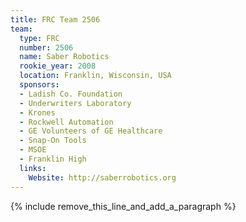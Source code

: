 ```yaml
---
title: FRC Team 2506
team:
  type: FRC
  number: 2506
  name: Saber Robotics
  rookie_year: 2008
  location: Franklin, Wisconsin, USA
  sponsors:
  - Ladish Co. Foundation
  - Underwriters Laboratory
  - Krones
  - Rockwell Automation
  - GE Volunteers of GE Healthcare
  - Snap-On Tools
  - MSOE
  - Franklin High
  links:
    Website: http://saberrobotics.org
---
```


{% include remove_this_line_and_add_a_paragraph %}